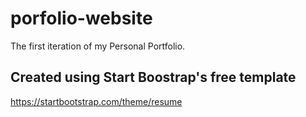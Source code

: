 # porfolio-website
The first iteration of my Personal Portfolio.

## Created using Start Boostrap's free template
 https://startbootstrap.com/theme/resume
